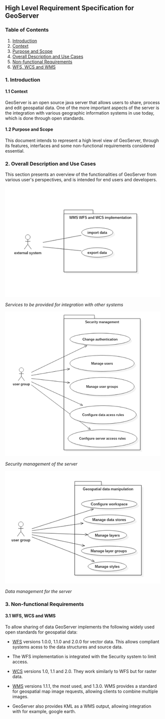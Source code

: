 ## High Level Requirement Specification for GeoServer

### Table of Contents
1. [Introduction](#intro)
  1. [Context](#context)
  2. [Purpose and Scope](#purpose)
2. [Overall Description and Use Cases](#description)    
4. [Non-functional Requirements](#nonfunc)
 1. [WFS, WCS and WMS](#services)

### <a name="intro"></a> 1. Introduction

#### <a name="context"></a> 1.1 Context

GeoServer is an open source java server that allows users to share, process and edit geospatial data. One of the more important aspects of the server is the integration with various geographic information systems in use today, which is done through open standards.

#### <a name="purpose"></a> 1.2 Purpose and Scope

This document intends to represent a high level view of GeoServer, through its features, interfaces and some non-functional requirements considered essential.

####

### <a name="description"></a> 2. Overall Description and Use Cases

This section presents an overview of the functionalities of GeoServer from various user's perspectives, and is intended for end users and developers.

![Service Management](img/exp_imp.png)

_Services to be provided for integration with other systems_

![Security Management](img/sec_mgmt.png)

_Security management of the server_

![Data Management](img/data_mgmt.png)

_Data management for the server_


### <a name="nonfunc"></a> 3. Non-functional Requirements

#### <a name="services"></a> 3.1 WFS, WCS and WMS

To allow sharing of data GeoServer implements the following widely used open standards for geospatial data:

*  [WFS](http://www.opengeospatial.org/standards/wfs) versions 1.0.0, 1.1.0 and 2.0.0 for vector data. This allows compliant systems acess to the data structures and source data.
  * The WFS implementation is integrated with the Security system to limit access.

* [WCS](http://www.opengeospatial.org/standards/wcs) versions 1.0, 1.1 and 2.0. They work similarly to WFS but for raster data.

* [WMS](http://www.opengeospatial.org/standards/wms) versions 1.1.1, the most used, and 1.3.0. WMS provides a standard for geospatial map image requests, allowing clients to combine multiple images.
 * GeoServer also provides KML as a WMS output, allowing integration with for example, google earth.
